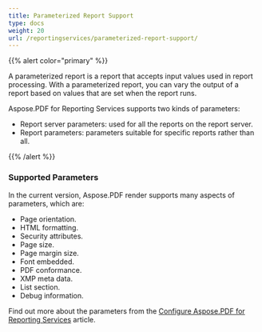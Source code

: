```yaml
---
title: Parameterized Report Support
type: docs
weight: 20
url: /reportingservices/parameterized-report-support/
---
```


{{% alert color="primary" %}} 

A parameterized report is a report that accepts input values used in report processing. With a parameterized report, you can vary the output of a report based on values that are set when the report runs. 

Aspose.PDF for Reporting Services supports two kinds of parameters: 

- Report server parameters: used for all the reports on the report server.
- Report parameters: parameters suitable for specific reports rather than all.

{{% /alert %}} 
### **Supported Parameters**
In the current version, Aspose.PDF render supports many aspects of parameters, which are: 

- Page orientation.
- HTML formatting.
- Security attributes.
- Page size.
- Page margin size.
- Font embedded.
- PDF conformance.
- XMP meta data.
- List section.
- Debug information.

Find out more about the parameters from the [Configure Aspose.PDF for Reporting Services](/pdf/reportingservices/configure-aspose-pdf-for-reporting-services-html/) article. 
